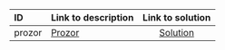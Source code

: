 | ID | Link to description | Link to solution |
|:---|:---|:---:|
| prozor | [Prozor](https://open.kattis.com/problems/prozor) | [Solution](https://github.com/versenyi98/leetcode-solutions/tree/main/solutions/Prozor)|
